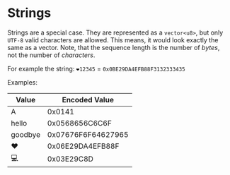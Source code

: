 # Strings

Strings are a special case. They are represented as a `vector<u8>`, but only `UTF-8` valid characters are allowed. This
means, it would look exactly the same as a vector. Note, that the sequence length is the number of _bytes_, not the
number of _characters_.

For example the string: `❤️12345` = `0x0BE29DA4EFB88F3132333435`

Examples:

| Value   | Encoded Value      |
|---------|--------------------|
| A       | 0x0141             |
| hello   | 0x0568656C6C6F     |
| goodbye | 0x07676F6F64627965 |
| ❤️      | 0x06E29DA4EFB88F   |
| 💻      | 0x03E29C8D         |